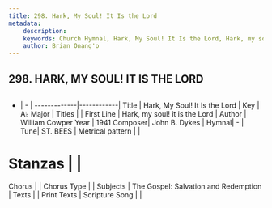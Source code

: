 ```yaml
---
title: 298. Hark, My Soul! It Is the Lord
metadata:
    description: 
    keywords: Church Hymnal, Hark, My Soul! It Is the Lord, Hark, my soul! it is the Lord, 
    author: Brian Onang'o
---
```



## 298. HARK, MY SOUL! IT IS THE LORD

```txt

```

- |   -  |
-------------|------------|
Title | Hark, My Soul! It Is the Lord |
Key | A♭ Major |
Titles |  |
First Line | Hark, my soul! it is the Lord |
Author | William Cowper
Year | 1941
Composer| John B. Dykes |
Hymnal|  - |
Tune| ST. BEES |
Metrical pattern | |
# Stanzas |  |
Chorus |  |
Chorus Type |  |
Subjects | The Gospel: Salvation and Redemption |
Texts |  |
Print Texts | 
Scripture Song |  |
  
